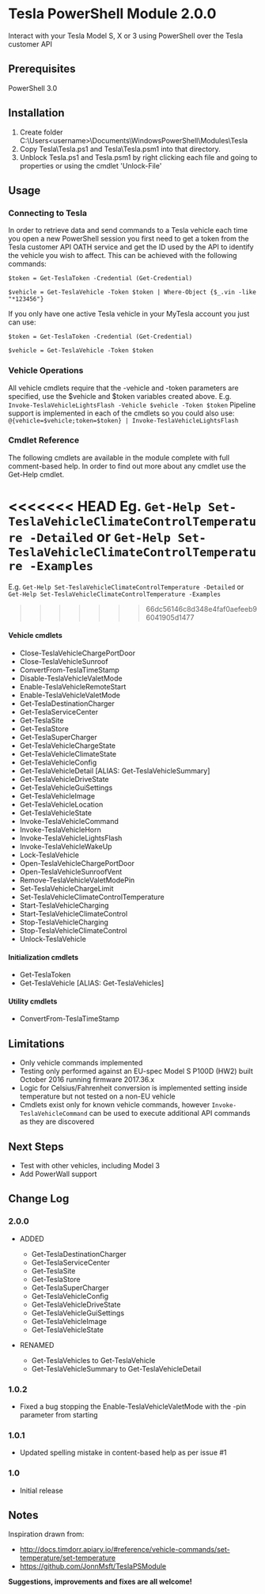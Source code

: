 # Tesla PowerShell Module 2.0.0
Interact with your Tesla Model S, X or 3 using PowerShell over the Tesla customer API

## Prerequisites
PowerShell 3.0



## Installation
1. Create folder C:\Users\<username>\Documents\WindowsPowerShell\Modules\Tesla
2. Copy Tesla\Tesla.ps1 and Tesla\Tesla.psm1 into that directory.
3. Unblock Tesla.ps1 and Tesla.psm1 by right clicking each file and going to properties or using the cmdlet 'Unlock-File'



## Usage
### Connecting to Tesla
In order to retrieve data and send commands to a Tesla vehicle each time you open a new PowerShell session you first need to get a token from the Tesla customer API OATH service and get the ID used by the API to identify the vehicle you wish to affect.  This can be achieved with the following commands:

`$token = Get-TeslaToken -Credential (Get-Credential)`

`$vehicle = Get-TeslaVehicle -Token $token | Where-Object {$_.vin -like "*123456"}`


If you only have one active Tesla vehicle in your MyTesla account you just can use:

`$token = Get-TeslaToken -Credential (Get-Credential)`

`$vehicle = Get-TeslaVehicle -Token $token`


### Vehicle Operations
All vehicle cmdlets require that the -vehicle and -token parameters are specified, use the $vehicle and $token variables created above.  E.g. `Invoke-TeslaVehicleLightsFlash -Vehicle $vehicle -Token $token`
Pipeline support is implemented in each of the cmdlets so you could also use:
`@{vehicle=$vehicle;token=$token} | Invoke-TeslaVehicleLightsFlash`


### Cmdlet Reference
The following cmdlets are available in the module complete with full comment-based help.  In order to find out more about any cmdlet use the Get-Help cmdlet.

<<<<<<< HEAD
Eg. `Get-Help Set-TeslaVehicleClimateControlTemperature -Detailed` or `Get-Help Set-TeslaVehicleClimateControlTemperature -Examples`
=======
E.g. `Get-Help Set-TeslaVehicleClimateControlTemperature -Detailed` or `Get-Help Set-TeslaVehicleClimateControlTemperature -Examples`
>>>>>>> 66dc56146c8d348e4faf0aefeeb96041905d1477


#### Vehicle cmdlets
* Close-TeslaVehicleChargePortDoor
* Close-TeslaVehicleSunroof
* ConvertFrom-TeslaTimeStamp
* Disable-TeslaVehicleValetMode
* Enable-TeslaVehicleRemoteStart
* Enable-TeslaVehicleValetMode
* Get-TeslaDestinationCharger
* Get-TeslaServiceCenter
* Get-TeslaSite
* Get-TeslaStore
* Get-TeslaSuperCharger
* Get-TeslaVehicleChargeState
* Get-TeslaVehicleClimateState
* Get-TeslaVehicleConfig
* Get-TeslaVehicleDetail [ALIAS: Get-TeslaVehicleSummary]
* Get-TeslaVehicleDriveState
* Get-TeslaVehicleGuiSettings
* Get-TeslaVehicleImage
* Get-TeslaVehicleLocation
* Get-TeslaVehicleState
* Invoke-TeslaVehicleCommand
* Invoke-TeslaVehicleHorn
* Invoke-TeslaVehicleLightsFlash
* Invoke-TeslaVehicleWakeUp
* Lock-TeslaVehicle
* Open-TeslaVehicleChargePortDoor
* Open-TeslaVehicleSunroofVent
* Remove-TeslaVehicleValetModePin
* Set-TeslaVehicleChargeLimit
* Set-TeslaVehicleClimateControlTemperature
* Start-TeslaVehicleCharging
* Start-TeslaVehicleClimateControl
* Stop-TeslaVehicleCharging
* Stop-TeslaVehicleClimateControl
* Unlock-TeslaVehicle

#### Initialization cmdlets
* Get-TeslaToken
* Get-TeslaVehicle [ALIAS: Get-TeslaVehicles]

#### Utility cmdlets
* ConvertFrom-TeslaTimeStamp



## Limitations
* Only vehicle commands implemented
* Testing only performed against an EU-spec Model S P100D (HW2) built October 2016 running firmware 2017.36.x
* Logic for Celsius/Fahrenheit conversion is implemented setting inside temperature but not tested on a non-EU vehicle
* Cmdlets exist only for known vehicle commands, however `Invoke-TeslaVehicleCommand` can be used to execute additional API commands as they are discovered



## Next Steps
* Test with other vehicles, including Model 3
* Add PowerWall support



## Change Log
### 2.0.0
* ADDED
  * Get-TeslaDestinationCharger
  * Get-TeslaServiceCenter
  * Get-TeslaSite
  * Get-TeslaStore
  * Get-TeslaSuperCharger
  * Get-TeslaVehicleConfig
  * Get-TeslaVehicleDriveState
  * Get-TeslaVehicleGuiSettings
  * Get-TeslaVehicleImage
  * Get-TeslaVehicleState
  
* RENAMED
   * Get-TeslaVehicles to Get-TeslaVehicle
   * Get-TeslaVehicleSummary to Get-TeslaVehicleDetail
   

### 1.0.2
* Fixed a bug stopping the Enable-TeslaVehicleValetMode with the -pin parameter from starting

### 1.0.1
* Updated spelling mistake in content-based help as per issue #1

### 1.0
* Initial release



## Notes
Inspiration drawn from:
* http://docs.timdorr.apiary.io/#reference/vehicle-commands/set-temperature/set-temperature
* https://github.com/JonnMsft/TeslaPSModule

**Suggestions, improvements and fixes are all welcome!**
